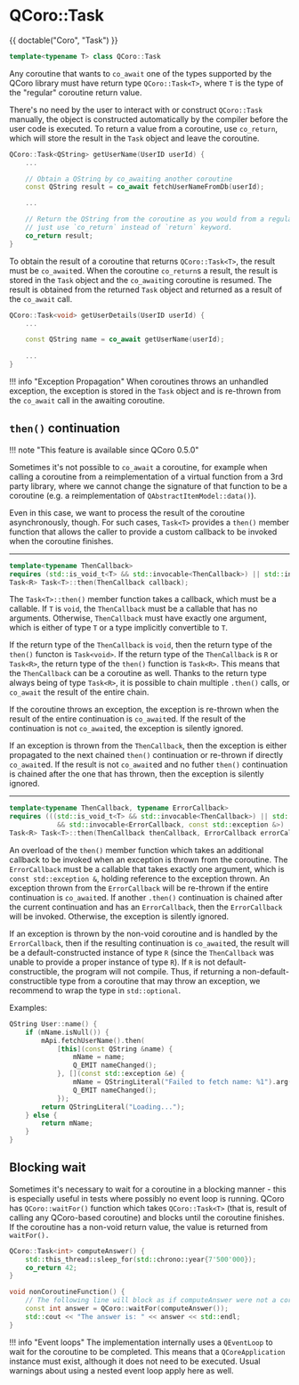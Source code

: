 # QCoro::Task

{{ doctable("Coro", "Task") }}

```cpp
template<typename T> class QCoro::Task
```

Any coroutine that wants to `co_await` one of the types supported by the QCoro library must have
return type `QCoro::Task<T>`, where `T` is the type of the "regular" coroutine return value.

There's no need by the user to interact with or construct `QCoro::Task` manually, the object is
constructed automatically by the compiler before the user code is executed. To return a value
from a coroutine, use `co_return`, which will store the result in the `Task` object and leave
the coroutine. 

```cpp
QCoro::Task<QString> getUserName(UserID userId) {
    ...

    // Obtain a QString by co_awaiting another coroutine
    const QString result = co_await fetchUserNameFromDb(userId);

    ...

    // Return the QString from the coroutine as you would from a regular function,
    // just use `co_return` instead of `return` keyword.
    co_return result;
}
```

To obtain the result of a coroutine that returns `QCoro::Task<T>`, the result must be `co_await`ed.
When the coroutine `co_return`s a result, the result is stored in the `Task` object and the `co_await`ing
coroutine is resumed. The result is obtained from the returned `Task` object and returned as a result
of the `co_await` call.

```cpp
QCoro::Task<void> getUserDetails(UserID userId) {
    ...

    const QString name = co_await getUserName(userId);
    
    ...
}
```

!!! info "Exception Propagation"
    When coroutines throws an unhandled exception, the exception is stored in the `Task` object and
    is re-thrown from the `co_await` call in the awaiting coroutine.

## `then()` continuation

!!! note "This feature is available since QCoro 0.5.0"

Sometimes it's not possible to `co_await` a coroutine, for example when calling a coroutine from a
reimplementation of a virtual function from a 3rd party library, where we cannot change the signature
of that function to be a coroutine (e.g. a reimplementation of `QAbstractItemModel::data()`).

Even in this case, we want to process the result of the coroutine asynchronously, though. For such
cases, `Task<T>` provides a `then()` member function that allows the caller to provide a custom
callback to be invoked when the coroutine finishes.

---

```cpp
template<typename ThenCallback>
requires (std::is_void_t<T> && std::invocable<ThenCallback>) || std::invocable<ThenCallback, T>
Task<R> Task<T>::then(ThenCallback callback);
```

The `Task<T>::then()` member function takes a callback, which must be a callable. If `T` is `void`, the `ThenCallback` 
must be a callable that has no arguments. Otherwise, `ThenCallback` must have exactly one argument, which is either of
type `T` or a type implicitly convertible to `T`.

If the return type of the `ThenCallback` is `void`, then the return type of the `then()` functon is `Task<void>`.
If the return type of the `ThenCallback` is `R` or `Task<R>`, the return type of the `then()` function is
`Task<R>`. This means that the `ThenCallback` can be a coroutine as well. Thanks to the return type always being
of type `Task<R>`, it is possible to chain multiple `.then()` calls, or `co_await` the result of the entire chain.

If the coroutine throws an exception, the exception is re-thrown when the result of the entire continuation is
`co_await`ed. If the result of the continuation is not `co_await`ed, the exception is silently ignored.

If an exception is thrown from the `ThenCallback`, then the exception is either propagated to the next chained
`then()` continuation or re-thrown if directly `co_await`ed. If the result is not `co_await`ed and no futher
`then()` continuation is chained after the one that has thrown, then the exception is silently ignored.

---

```cpp
template<typename ThenCallback, typename ErrorCallback>
requires (((std::is_void_t<T> && std::invocable<ThenCallback>) || std::invocable<ThenCallback, T>)
            && std::invocable<ErrorCallback, const std::exception &>)
Task<R> Task<T>::then(ThenCallback thenCallback, ErrorCallback errorCallback);
```

An overload of the `then()` member function which takes an additional callback to be invoked when an exception
is thrown from the coroutine. The `ErrorCallback` must be a callable that takes exactly one argument, which is
`const std::exception &`, holding reference to the exception thrown. An exception thrown from the `ErrorCallback`
will be re-thrown if the entire continuation is `co_await`ed. If another `.then()` continuation is chained
after the current continuation and has an `ErrorCallback`, then the `ErrorCallback` will be invoked. Otherwise,
the exception is silently ignored.

If an exception is thrown by the non-void coroutine and is handled by the `ErrorCallback`, then if the resulting
continuation is `co_await`ed, the result will be a default-constructed instance of type `R` (since the `ThenCallback`
was unable to provide a proper instance of type `R`). If `R` is not default-constructible, the program will not
compile. Thus, if returning a non-default-constructible type from a coroutine that may throw an exception, we
recommend to wrap the type in `std::optional`.

Examples:

```cpp
QString User::name() {
    if (mName.isNull()) {
        mApi.fetchUserName().then(
            [this](const QString &name) {
                mName = name;
                Q_EMIT nameChanged();
            }, [](const std::exception &e) {
                mName = QStringLiteral("Failed to fetch name: %1").arg(e.what());
                Q_EMIT nameChanged();
            });
        return QStringLiteral("Loading...");
    } else {
        return mName;
    }
}
```

## Blocking wait

Sometimes it's necessary to wait for a coroutine in a blocking manner - this is especially useful
in tests where possibly no event loop is running. QCoro has `QCoro::waitFor()` function
which takes `QCoro::Task<T>` (that is, result of calling any QCoro-based coroutine) and blocks
until the coroutine finishes. If the coroutine has a non-void return value, the value is returned
from `waitFor().`

```cpp
QCoro::Task<int> computeAnswer() {
    std::this_thread::sleep_for(std::chrono::year{7'500'000});
    co_return 42;
}

void nonCoroutineFunction() {
    // The following line will block as if computeAnswer were not a coroutine.
    const int answer = QCoro::waitFor(computeAnswer());
    std::cout << "The answer is: " << answer << std::endl;
}
```

!!! info "Event loops"
    The implementation internally uses a `QEventLoop` to wait for the coroutine to be completed.
    This means that a `QCoreApplication` instance must exist, although it does not need to be
    executed. Usual warnings about using a nested event loop apply here as well.
